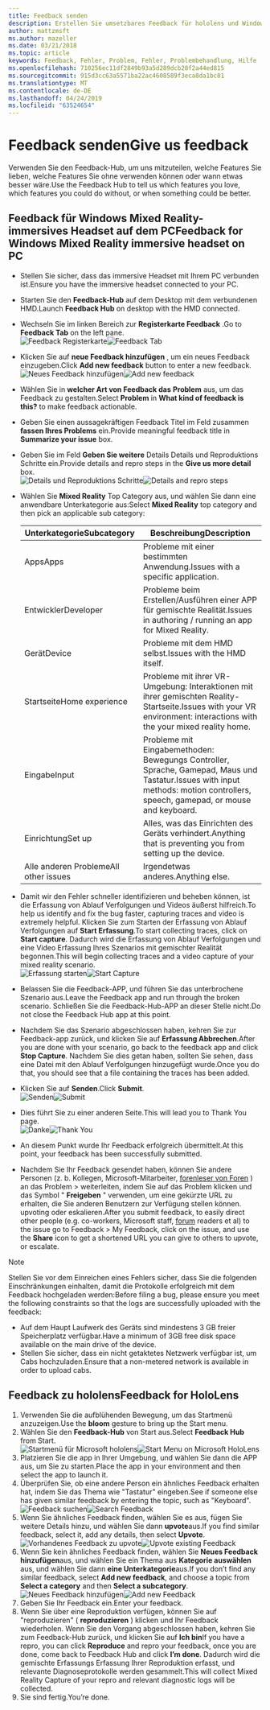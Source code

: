 ```yaml
---
title: Feedback senden
description: Erstellen Sie umsetzbares Feedback für hololens und Windows Mixed Reality-Entwickler, die den Feedback-Hub verwenden.
author: mattzmsft
ms.author: mazeller
ms.date: 03/21/2018
ms.topic: article
keywords: Feedback, Fehler, Problem, Fehler, Problembehandlung, Hilfe
ms.openlocfilehash: 710256ec11df2849b93a5d289dcb28f2a44ed815
ms.sourcegitcommit: 915d3cc63a5571ba22ac4608589f3eca8da1bc81
ms.translationtype: MT
ms.contentlocale: de-DE
ms.lasthandoff: 04/24/2019
ms.locfileid: "63524654"
---
```

# <a name="give-us-feedback"></a><span data-ttu-id="de0ec-104">Feedback senden</span><span class="sxs-lookup"><span data-stu-id="de0ec-104">Give us feedback</span></span>

<span data-ttu-id="de0ec-105">Verwenden Sie den Feedback-Hub, um uns mitzuteilen, welche Features Sie lieben, welche Features Sie ohne verwenden können oder wann etwas besser wäre.</span><span class="sxs-lookup"><span data-stu-id="de0ec-105">Use the Feedback Hub to tell us which features you love, which features you could do without, or when something could be better.</span></span>

## <a name="feedback-for-windows-mixed-reality-immersive-headset-on-pc"></a><span data-ttu-id="de0ec-106">Feedback für Windows Mixed Reality-immersives Headset auf dem PC</span><span class="sxs-lookup"><span data-stu-id="de0ec-106">Feedback for Windows Mixed Reality immersive headset on PC</span></span>

* <span data-ttu-id="de0ec-107">Stellen Sie sicher, dass das immersive Headset mit Ihrem PC verbunden ist.</span><span class="sxs-lookup"><span data-stu-id="de0ec-107">Ensure you have the immersive headset connected to your PC.</span></span>
* <span data-ttu-id="de0ec-108">Starten Sie den **Feedback-Hub** auf dem Desktop mit dem verbundenen HMD.</span><span class="sxs-lookup"><span data-stu-id="de0ec-108">Launch **Feedback Hub** on desktop with the HMD connected.</span></span>
* <span data-ttu-id="de0ec-109">Wechseln Sie im linken Bereich zur **Registerkarte Feedback** .</span><span class="sxs-lookup"><span data-stu-id="de0ec-109">Go to **Feedback Tab** on the left pane.</span></span> <br>
  <span data-ttu-id="de0ec-110">![Feedback Registerkarte](images/feedback1-600px.png)</span><span class="sxs-lookup"><span data-stu-id="de0ec-110">![Feedback Tab](images/feedback1-600px.png)</span></span>
* <span data-ttu-id="de0ec-111">Klicken Sie auf **neue Feedback hinzufügen** , um ein neues Feedback einzugeben.</span><span class="sxs-lookup"><span data-stu-id="de0ec-111">Click **Add new feedback** button to enter a new feedback.</span></span><br>
  <span data-ttu-id="de0ec-112">![Neues Feedback hinzufügen](images/feedback2-600px.png)</span><span class="sxs-lookup"><span data-stu-id="de0ec-112">![Add new feedback](images/feedback2-600px.png)</span></span>
* <span data-ttu-id="de0ec-113">Wählen Sie in **welcher Art von Feedback das** **Problem** aus, um das Feedback zu gestalten.</span><span class="sxs-lookup"><span data-stu-id="de0ec-113">Select **Problem** in **What kind of feedback is this?** to make feedback actionable.</span></span>
* <span data-ttu-id="de0ec-114">Geben Sie einen aussagekräftigen Feedback Titel im Feld zusammen **fassen Ihres Problems** ein.</span><span class="sxs-lookup"><span data-stu-id="de0ec-114">Provide meaningful feedback title in **Summarize your issue** box.</span></span>
* <span data-ttu-id="de0ec-115">Geben Sie im Feld **Geben Sie weitere** Details Details und Reproduktions Schritte ein.</span><span class="sxs-lookup"><span data-stu-id="de0ec-115">Provide details and repro steps in the **Give us more detail** box.</span></span><br>
  <span data-ttu-id="de0ec-116">![Details und Reproduktions Schritte](images/feedback3-600px.png)</span><span class="sxs-lookup"><span data-stu-id="de0ec-116">![Details and repro steps](images/feedback3-600px.png)</span></span>
* <span data-ttu-id="de0ec-117">Wählen Sie **Mixed Reality** Top Category aus, und wählen Sie dann eine anwendbare Unterkategorie aus:</span><span class="sxs-lookup"><span data-stu-id="de0ec-117">Select **Mixed Reality** top category and then pick an applicable sub category:</span></span>

  |  <span data-ttu-id="de0ec-118">Unterkategorie</span><span class="sxs-lookup"><span data-stu-id="de0ec-118">Subcategory</span></span>  |  <span data-ttu-id="de0ec-119">Beschreibung</span><span class="sxs-lookup"><span data-stu-id="de0ec-119">Description</span></span> | 
  |----------|----------|
  |  <span data-ttu-id="de0ec-120">Apps</span><span class="sxs-lookup"><span data-stu-id="de0ec-120">Apps</span></span>  |  <span data-ttu-id="de0ec-121">Probleme mit einer bestimmten Anwendung.</span><span class="sxs-lookup"><span data-stu-id="de0ec-121">Issues with a specific application.</span></span> | 
  |  <span data-ttu-id="de0ec-122">Entwickler</span><span class="sxs-lookup"><span data-stu-id="de0ec-122">Developer</span></span>  |  <span data-ttu-id="de0ec-123">Probleme beim Erstellen/Ausführen einer APP für gemischte Realität.</span><span class="sxs-lookup"><span data-stu-id="de0ec-123">Issues in authoring / running an app for Mixed Reality.</span></span> | 
  |  <span data-ttu-id="de0ec-124">Gerät</span><span class="sxs-lookup"><span data-stu-id="de0ec-124">Device</span></span>  |  <span data-ttu-id="de0ec-125">Probleme mit dem HMD selbst.</span><span class="sxs-lookup"><span data-stu-id="de0ec-125">Issues with the HMD itself.</span></span> | 
  |  <span data-ttu-id="de0ec-126">Startseite</span><span class="sxs-lookup"><span data-stu-id="de0ec-126">Home experience</span></span>  |  <span data-ttu-id="de0ec-127">Probleme mit ihrer VR-Umgebung: Interaktionen mit ihrer gemischten Reality-Startseite.</span><span class="sxs-lookup"><span data-stu-id="de0ec-127">Issues with your VR environment: interactions with the your mixed reality home.</span></span> | 
  |  <span data-ttu-id="de0ec-128">Eingabe</span><span class="sxs-lookup"><span data-stu-id="de0ec-128">Input</span></span>  |  <span data-ttu-id="de0ec-129">Probleme mit Eingabemethoden: Bewegungs Controller, Sprache, Gamepad, Maus und Tastatur.</span><span class="sxs-lookup"><span data-stu-id="de0ec-129">Issues with input methods: motion controllers, speech, gamepad, or mouse and keyboard.</span></span> | 
  |  <span data-ttu-id="de0ec-130">Einrichtung</span><span class="sxs-lookup"><span data-stu-id="de0ec-130">Set up</span></span>  |  <span data-ttu-id="de0ec-131">Alles, was das Einrichten des Geräts verhindert.</span><span class="sxs-lookup"><span data-stu-id="de0ec-131">Anything that is preventing you from setting up the device.</span></span> | 
  |  <span data-ttu-id="de0ec-132">Alle anderen Probleme</span><span class="sxs-lookup"><span data-stu-id="de0ec-132">All other issues</span></span>  |  <span data-ttu-id="de0ec-133">Irgendetwas anderes.</span><span class="sxs-lookup"><span data-stu-id="de0ec-133">Anything else.</span></span> |
  
* <span data-ttu-id="de0ec-134">Damit wir den Fehler schneller identifizieren und beheben können, ist die Erfassung von Ablauf Verfolgungen und Videos äußerst hilfreich.</span><span class="sxs-lookup"><span data-stu-id="de0ec-134">To help us identify and fix the bug faster, capturing traces and video is extremely helpful.</span></span> <span data-ttu-id="de0ec-135">Klicken Sie zum Starten der Erfassung von Ablauf Verfolgungen auf **Start Erfassung**.</span><span class="sxs-lookup"><span data-stu-id="de0ec-135">To start collecting traces, click on **Start capture**.</span></span> <span data-ttu-id="de0ec-136">Dadurch wird die Erfassung von Ablauf Verfolgungen und eine Video Erfassung Ihres Szenarios mit gemischter Realität begonnen.</span><span class="sxs-lookup"><span data-stu-id="de0ec-136">This will begin collecting traces and a video capture of your mixed reality scenario.</span></span><br>
  <span data-ttu-id="de0ec-137">![Erfassung starten](images/feedback4-600px.png)</span><span class="sxs-lookup"><span data-stu-id="de0ec-137">![Start Capture](images/feedback4-600px.png)</span></span>
* <span data-ttu-id="de0ec-138">Belassen Sie die Feedback-APP, und führen Sie das unterbrochene Szenario aus.</span><span class="sxs-lookup"><span data-stu-id="de0ec-138">Leave the Feedback app and run through the broken scenario.</span></span> <span data-ttu-id="de0ec-139">Schließen Sie die Feedback-Hub-APP an dieser Stelle nicht.</span><span class="sxs-lookup"><span data-stu-id="de0ec-139">Do not close the Feedback Hub app at this point.</span></span>
* <span data-ttu-id="de0ec-140">Nachdem Sie das Szenario abgeschlossen haben, kehren Sie zur Feedback-app zurück, und klicken Sie auf **Erfassung Abbrechen**.</span><span class="sxs-lookup"><span data-stu-id="de0ec-140">After you are done with your scenario, go back to the feedback app and click **Stop Capture**.</span></span> <span data-ttu-id="de0ec-141">Nachdem Sie dies getan haben, sollten Sie sehen, dass eine Datei mit den Ablauf Verfolgungen hinzugefügt wurde.</span><span class="sxs-lookup"><span data-stu-id="de0ec-141">Once you do that, you should see that a file containing the traces has been added.</span></span>
* <span data-ttu-id="de0ec-142">Klicken Sie auf **Senden**.</span><span class="sxs-lookup"><span data-stu-id="de0ec-142">Click **Submit**.</span></span><br>
  <span data-ttu-id="de0ec-143">![Senden](images/feedback5-600px.png)</span><span class="sxs-lookup"><span data-stu-id="de0ec-143">![Submit](images/feedback5-600px.png)</span></span>
* <span data-ttu-id="de0ec-144">Dies führt Sie zu einer anderen Seite.</span><span class="sxs-lookup"><span data-stu-id="de0ec-144">This will lead you to Thank You page.</span></span><br>
  <span data-ttu-id="de0ec-145">![Danke](images/feedback6-600px.png)</span><span class="sxs-lookup"><span data-stu-id="de0ec-145">![Thank You](images/feedback6-600px.png)</span></span>
* <span data-ttu-id="de0ec-146">An diesem Punkt wurde Ihr Feedback erfolgreich übermittelt.</span><span class="sxs-lookup"><span data-stu-id="de0ec-146">At this point, your feedback has been successfully submitted.</span></span>
* <span data-ttu-id="de0ec-147">Nachdem Sie Ihr Feedback gesendet haben, können Sie andere Personen (z. b. Kollegen, Microsoft-Mitarbeiter, [forenleser von Foren](https://forums.hololens.com/) ) an das Problem > weiterleiten, indem Sie auf das Problem klicken und das Symbol " **Freigeben** " verwenden, um eine gekürzte URL zu erhalten, die Sie anderen Benutzern zur Verfügung stellen können. upvoting oder eskalieren.</span><span class="sxs-lookup"><span data-stu-id="de0ec-147">After you submit feedback, to easily direct other people (e.g. co-workers, Microsoft staff, [forum](https://forums.hololens.com/) readers et al) to the issue go to Feedback > My Feedback, click on the issue, and use the **Share** icon to get a shortened URL you can give to others to upvote, or escalate.</span></span>

>[!NOTE]
><span data-ttu-id="de0ec-148">Stellen Sie vor dem Einreichen eines Fehlers sicher, dass Sie die folgenden Einschränkungen einhalten, damit die Protokolle erfolgreich mit dem Feedback hochgeladen werden:</span><span class="sxs-lookup"><span data-stu-id="de0ec-148">Before filing a bug, please ensure you meet the following constraints so that the logs are successfully uploaded with the feedback:</span></span>
> - <span data-ttu-id="de0ec-149">Auf dem Haupt Laufwerk des Geräts sind mindestens 3 GB freier Speicherplatz verfügbar.</span><span class="sxs-lookup"><span data-stu-id="de0ec-149">Have a minimum of 3GB free disk space available on the main drive of the device.</span></span>
> - <span data-ttu-id="de0ec-150">Stellen Sie sicher, dass ein nicht getaktetes Netzwerk verfügbar ist, um Cabs hochzuladen.</span><span class="sxs-lookup"><span data-stu-id="de0ec-150">Ensure that a non-metered network is available in order to upload cabs.</span></span>

## <a name="feedback-for-hololens"></a><span data-ttu-id="de0ec-151">Feedback zu hololens</span><span class="sxs-lookup"><span data-stu-id="de0ec-151">Feedback for HoloLens</span></span>

1. <span data-ttu-id="de0ec-152">Verwenden Sie  die aufblühenden Bewegung, um das Startmenü anzuzeigen.</span><span class="sxs-lookup"><span data-stu-id="de0ec-152">Use the **bloom** gesture to bring up the Start menu.</span></span>
2. <span data-ttu-id="de0ec-153">Wählen Sie den **Feedback-Hub** von Start aus.</span><span class="sxs-lookup"><span data-stu-id="de0ec-153">Select **Feedback Hub** from Start.</span></span><br>
  <span data-ttu-id="de0ec-154">![Startmenü für Microsoft hololens](images/startmenu.jpg)</span><span class="sxs-lookup"><span data-stu-id="de0ec-154">![Start Menu on Microsoft HoloLens](images/startmenu.jpg)</span></span>
3. <span data-ttu-id="de0ec-155">Platzieren Sie die app in Ihrer Umgebung, und wählen Sie dann die APP aus, um Sie zu starten.</span><span class="sxs-lookup"><span data-stu-id="de0ec-155">Place the app in your environment and then select the app to launch it.</span></span>
4. <span data-ttu-id="de0ec-156">Überprüfen Sie, ob eine andere Person ein ähnliches Feedback erhalten hat, indem Sie das Thema wie "Tastatur" eingeben.</span><span class="sxs-lookup"><span data-stu-id="de0ec-156">See if someone else has given similar feedback by entering the topic, such as "Keyboard".</span></span><br>
  <span data-ttu-id="de0ec-157">![Feedback suchen](images/searchfeedback-500px.jpg)</span><span class="sxs-lookup"><span data-stu-id="de0ec-157">![Search Feedback](images/searchfeedback-500px.jpg)</span></span>
5. <span data-ttu-id="de0ec-158">Wenn Sie ähnliches Feedback finden, wählen Sie es aus, fügen Sie weitere Details hinzu, und wählen Sie dann **upvote**aus.</span><span class="sxs-lookup"><span data-stu-id="de0ec-158">If you find similar feedback, select it, add any details, then select **Upvote**.</span></span><br>
  <span data-ttu-id="de0ec-159">![Vorhandenes Feedback zu upvote](images/upvotefeedback-500px.jpg)</span><span class="sxs-lookup"><span data-stu-id="de0ec-159">![Upvote existing Feedback](images/upvotefeedback-500px.jpg)</span></span>
6. <span data-ttu-id="de0ec-160">Wenn Sie kein ähnliches Feedback finden, wählen Sie **Neues Feedback hinzufügen**aus, und wählen Sie ein Thema aus **Kategorie auswählen** aus, und wählen Sie dann **eine Unterkategorie**aus.</span><span class="sxs-lookup"><span data-stu-id="de0ec-160">If you don’t find any similar feedback, select **Add new feedback**, and choose a topic from **Select a category** and then **Select a subcategory**.</span></span><br>
  <span data-ttu-id="de0ec-161">![Neues Feedback hinzufügen](images/addnewfeedback-500px.jpg)</span><span class="sxs-lookup"><span data-stu-id="de0ec-161">![Add new Feedback](images/addnewfeedback-500px.jpg)</span></span>
7. <span data-ttu-id="de0ec-162">Geben Sie Ihr Feedback ein.</span><span class="sxs-lookup"><span data-stu-id="de0ec-162">Enter your feedback.</span></span>
8. <span data-ttu-id="de0ec-163">Wenn Sie über eine Reproduktion verfügen, können Sie auf "reproduzieren" ( **reproduzieren** ) klicken und Ihr Feedback wiederholen. Wenn Sie den Vorgang abgeschlossen haben, kehren Sie zum Feedback-Hub zurück, und klicken Sie auf **Ich bin**</span><span class="sxs-lookup"><span data-stu-id="de0ec-163">If you have a repro, you can click **Reproduce** and repro your feedback, once you are done, come back to Feedback Hub and click **I’m done**.</span></span> <span data-ttu-id="de0ec-164">Dadurch wird die gemischte Erfassungs Erfassung Ihrer Reproduktion erfasst, und relevante Diagnoseprotokolle werden gesammelt.</span><span class="sxs-lookup"><span data-stu-id="de0ec-164">This will collect Mixed Reality Capture of your repro and relevant diagnostic logs will be collected.</span></span>
9. <span data-ttu-id="de0ec-165">Sie sind fertig.</span><span class="sxs-lookup"><span data-stu-id="de0ec-165">You’re done.</span></span>
